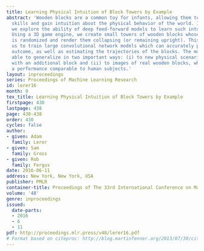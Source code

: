 ```yaml
---
title: Learning Physical Intuition of Block Towers by Example
abstract: 'Wooden blocks are a common toy for infants, allowing them to develop motor
  skills and gain intuition about the physical behavior of the world. In this paper,
  we explore the ability of deep feed-forward models to learn such intuitive physics.
  Using a 3D game engine, we create small towers of wooden blocks whose stability
  is randomized and render them collapsing (or remaining upright). This data allows
  us to train large convolutional network models which can accurately predict the
  outcome, as well as estimating the trajectories of the blocks. The models are also
  able to generalize in two important ways: (i) to new physical scenarios, e.g. towers
  with an additional block and (ii) to images of real wooden blocks, where it obtains
  a performance comparable to human subjects.'
layout: inproceedings
series: Proceedings of Machine Learning Research
id: lerer16
month: 0
tex_title: Learning Physical Intuition of Block Towers by Example
firstpage: 430
lastpage: 438
page: 430-438
order: 430
cycles: false
author:
- given: Adam
  family: Lerer
- given: Sam
  family: Gross
- given: Rob
  family: Fergus
date: 2016-06-11
address: New York, New York, USA
publisher: PMLR
container-title: Proceedings of The 33rd International Conference on Machine Learning
volume: '48'
genre: inproceedings
issued:
  date-parts:
  - 2016
  - 6
  - 11
pdf: http://proceedings.mlr.press/v48/lerer16.pdf
# Format based on citeproc: http://blog.martinfenner.org/2013/07/30/citeproc-yaml-for-bibliographies/
---
```

